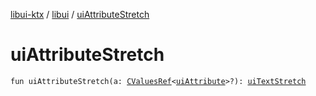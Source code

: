 [libui-ktx](../index.md) / [libui](index.md) / [uiAttributeStretch](./ui-attribute-stretch.md)

# uiAttributeStretch

`fun uiAttributeStretch(a: `[`CValuesRef`](../kotlinx.cinterop/-c-values-ref/index.md)`<`[`uiAttribute`](ui-attribute.md)`>?): `[`uiTextStretch`](ui-text-stretch.md)